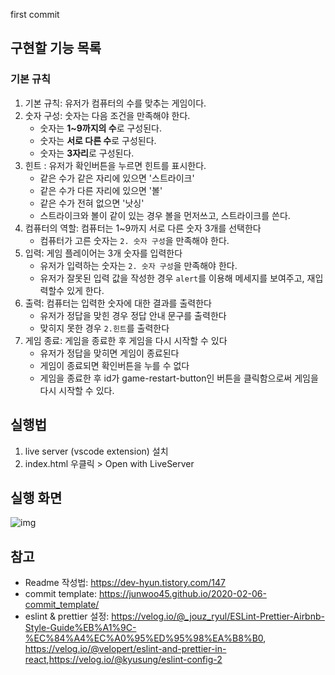 first commit

## 구현할 기능 목록

### 기본 규칙
1. 기본 규칙: 유저가 컴퓨터의 수를 맞추는 게임이다.
2. 숫자 구성: 숫자는 다음 조건을 만족해야 한다.
    - 숫자는 **1~9까지의 수**로 구성된다.
    - 숫자는 **서로 다른 수**로 구성된다.
    - 숫자는 **3자리**로 구성된다.
2. 힌트 : 유저가 확인버튼을 누르면 힌트를 표시한다.
    - 같은 수가 같은 자리에 있으면 '스트라이크'
    - 같은 수가 다른 자리에 있으면 '볼'
    - 같은 수가 전혀 없으면 '낫싱'
    - 스트라이크와 볼이 같이 있는 경우 볼을 먼저쓰고, 스트라이크를 쓴다.
3. 컴퓨터의 역할: 컴퓨터는 1~9까지 서로 다른 숫자 3개를 선택한다
    - 컴퓨터가 고른 숫자는 `2. 숫자 구성`을 만족해야 한다.
4. 입력: 게임 플레이어는 3개 숫자를 입력한다
    - 유저가 입력하는 숫자는 `2. 숫자 구성`을 만족해야 한다.
    - 유저가 잘못된 입력 값을 작성한 경우 `alert`를 이용해 메세지를 보여주고, 재입력할수 있게 한다.
5. 출력: 컴퓨터는 입력한 숫자에 대한 결과를 출력한다
    - 유저가 정답을 맞힌 경우 정답 안내 문구를 출력한다
    - 맞히지 못한 경우 `2.힌트`를 출력한다
6. 게임 종료: 게임을 종료한 후 게임을 다시 시작할 수 있다
    - 유저가 정답을 맞히면 게임이 종료된다
    - 게임이 종료되면 확인버튼을 누를 수 없다
    - 게임을 종료한 후 id가 game-restart-button인 버튼을 클릭함으로써 게임을 다시 시작할 수 있다.

## 실행법

1. live server (vscode extension) 설치
2. index.html 우클릭 > Open with LiveServer

## 실행 화면

![img](https://res.cloudinary.com/dtttkj2mc/image/upload/v1606484086/etc/woowacourse-1-2_xayqnh.png)

## 참고

- Readme 작성법: <https://dev-hyun.tistory.com/147>
- commit template: <https://junwoo45.github.io/2020-02-06-commit_template/>
- eslint & prettier 설정: <https://velog.io/@_jouz_ryul/ESLint-Prettier-Airbnb-Style-Guide%EB%A1%9C-%EC%84%A4%EC%A0%95%ED%95%98%EA%B8%B0>, <https://velog.io/@velopert/eslint-and-prettier-in-react>,<https://velog.io/@kyusung/eslint-config-2>
